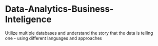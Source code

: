 # Data-Analytics-Business-Inteligence
Utilize multiple databases and understand the story that the data is telling one -  using different languages and approaches
